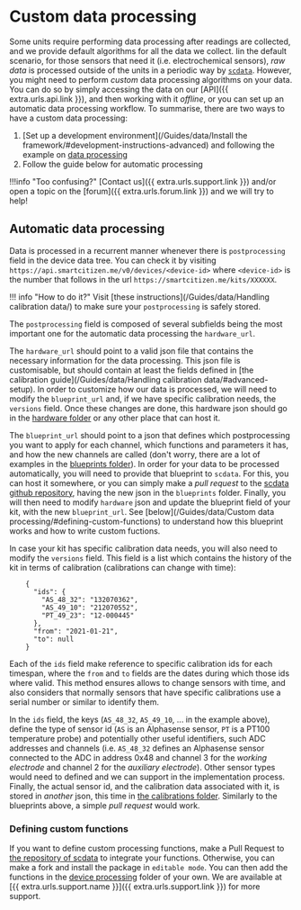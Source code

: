 # Custom data processing

Some units require performing data processing after readings are collected, and we provide default algorithms for all the data we collect. Iin the default scenario, for those sensors that need it (i.e. electrochemical sensors), _raw data_ is processed outside of the units in a periodic way by [`scdata`](https://github.com/fablabbcn/smartcitizen-data/). However, you might need to perform _custom_ data processing algorithms on your data. You can do so by simply accessing the data on our [API]({{ extra.urls.api.link }}), and then working with it _offline_, or you can set up an automatic data processing workflow. To summarise, there are two ways to have a custom data processing:

1. [Set up a development environment](/Guides/data/Install the framework/#development-instructions-advanced) and following the example on [data processing](https://github.com/fablabbcn/smartcitizen-data/tree/master/examples)
2. Follow the guide below for automatic processing

!!!info "Too confusing?"
    [Contact us]({{ extra.urls.support.link }}) and/or open a topic on the [forum]({{ extra.urls.forum.link }}) and we will try to help!

## Automatic data processing

Data is processed in a recurrent manner whenever there is `postprocessing` field in the device data tree. You can check it by visiting `https://api.smartcitizen.me/v0/devices/<device-id>` where `<device-id>` is the number that follows in the url `https://smartcitizen.me/kits/XXXXXX`.

!!! info "How to do it?"
    Visit [these instructions](/Guides/data/Handling calibration data/) to make sure your `postprocessing` is safely stored.

The `postprocessing` field is composed of several subfields being the most important  one for the automatic data processing the `hardware_url`.

The `hardware_url` should point to a valid json file that contains the necessary information for the data processing. This json file is customisable, but should contain at least the fields defined in [the calibration guide](/Guides/data/Handling calibration data/#advanced-setup). In order to customize how our data is processed, we will need to modify the `blueprint_url` and, if we have specific calibration needs, the `versions` field. Once these changes are done, this hardware json should go in the [hardware folder](https://github.com/fablabbcn/smartcitizen-data/tree/master/hardware) or any other place that can host it.

The `blueprint_url` should point to a json that defines which postprocessing you want to apply for each channel, which functions and parameters it has, and how the new channels are called (don't worry, there are a lot of examples in the [blueprints folder](https://github.com/fablabbcn/smartcitizen-data/tree/master/blueprints)). In order for your data to be processed automatically, you will need to provide that blueprint to `scdata`. For this, you can host it somewhere, or you can simply make a _pull request_ to the [scdata github repository](https://github.com/fablabbcn/smartcitizen-data), having the new json in the `blueprints` folder. Finally, you will then need to modify `hardware` json and update the blueprint field of your kit, with the new `blueprint_url`. See [below](/Guides/data/Custom data processing/#defining-custom-functions) to understand how this blueprint works and how to write custom fuctions.

In case your kit has specific calibration data needs, you will also need to modify the `versions` field. This field is a list which contains the history of the kit in terms of calibration (calibrations can change with time):

```
    {
      "ids": {
        "AS_48_32": "132070362",
        "AS_49_10": "212070552",
        "PT_49_23": "12-000445"
      },
      "from": "2021-01-21",
      "to": null
    }
```

Each of the `ids` field make reference to specific calibration ids for each timespan, where the `from` and `to` fields are the dates during which those ids where valid. This method ensures allows to change sensors with time, and also considers that normally sensors that have specific calibrations use a serial number or similar to identify them.

In the `ids` field, the keys (`AS_48_32`, `AS_49_10`, ... in the example above), define the type of sensor id (`AS` is an Alphasense sensor, `PT` is a PT100 temperature probe) and potentially other useful identifiers, such ADC addresses and channels (i.e. `AS_48_32` defines an Alphasense sensor connected to the ADC in address 0x48 and channel 3 for the _working electrode_ and channel 2 for the _auxiliary electrode_). Other sensor types would need to defined and we can support in the implementation process. Finally, the actual sensor id, and the calibration data associated with it, is stored in _another_ json, this time in [the calibrations folder](https://github.com/fablabbcn/smartcitizen-data/tree/master/calibrations). Similarly to the blueprints above, a simple _pull request_ would work.

### Defining custom functions

If you want to define custom processing functions, make a Pull Request to [the repository of scdata](https://github.com/fablabbcn/smartcitizen-data/pulls) to integrate your functions. Otherwise, you can make a fork and install the package in `editable mode`. You can then add the functions in the [device processing](https://github.com/fablabbcn/smartcitizen-data/tree/master/scdata/device/process) folder of your own. We are available at [{{ extra.urls.support.name }}]({{ extra.urls.support.link }}) for more support.

